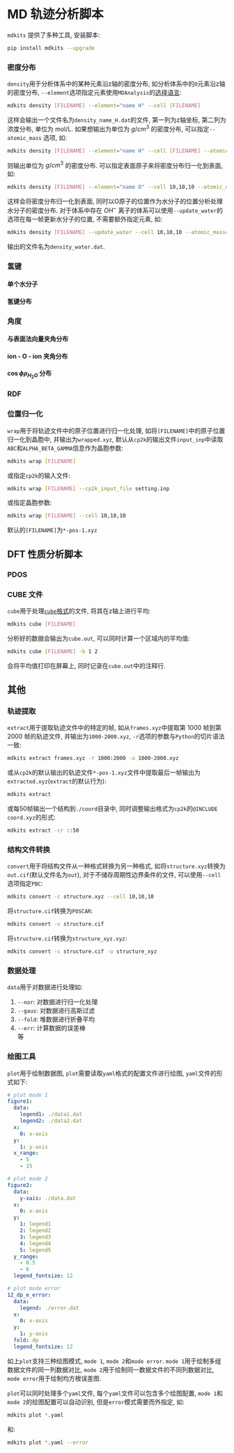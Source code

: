 # MD 轨迹分析脚本
`mdkits` 提供了多种工具, 安装脚本:
```bash
pip install mdkits --upgrade
```

### 密度分布
`density`用于分析体系中的某种元素沿z轴的密度分布, 如分析体系中的`O`元素沿z轴的密度分布, `--element`选项指定元素使用`MDAnalysis`的[选择语言](https://userguide.mdanalysis.org/stable/selections.html):
```bash
mdkits density [FILENAME] --element="name H" --cell [FILENAME]
```
这样会输出一个文件名为`density_name_H.dat`的文件, 第一列为z轴坐标, 第二列为浓度分布, 单位为 mol/L. 如果想输出为单位为 $g/cm^3$ 的密度分布, 可以指定`--atomic_mass` 选项, 如:
```bash
mdkits density [FILENAME] --element="name H" --cell [FILENAME] --atomic_mass=1.00784
```
则输出单位为 $g/cm^3$ 的密度分布. 可以指定表面原子来将密度分布归一化到表面, 如:
```bash
mdkits density [FILENAME] --element="name O" --cell 10,10,10 --atomic_mass=18.01528 --surface="name Pt and name Ru"
```
这样会将密度分布归一化到表面, 同时以O原子的位置作为水分子的位置分析处理水分子的密度分布. 对于体系中存在 $OH^-$ 离子的体系可以使用`--update_water`的选项在每一帧更新水分子的位置, 不需要额外指定元素, 如:
```bash
mdkits density [FILENAME] --update_water --cell 10,10,10 --atomic_mass=18.01528 --surface="name Pt and name Ru"
```
输出的文件名为`density_water.dat`.

### 氢键

#### 单个水分子

#### 氢键分布

### 角度

#### 与表面法向量夹角分布

#### ion - O - ion 夹角分布

#### $\cos \phi \rho_{H_2 O}$ 分布

### RDF

### 位置归一化
`wrap`用于将轨迹文件中的原子位置进行归一化处理, 如将`[FILENAME]`中的原子位置归一化到晶胞中, 并输出为`wrapped.xyz`, 默认从`cp2k`的输出文件`input_inp`中读取`ABC`和`ALPHA_BETA_GAMMA`信息作为晶胞参数:
```bash
mdkits wrap [FILENAME] 
```
或指定`cp2k`的输入文件:
```bash
mdkits wrap [FILENAME] --cp2k_input_file setting.inp
```
或指定晶胞参数:
```bash
mdkits wrap [FILENAME] --cell 10,10,10
```
默认的`[FILENAME]`为`*-pos-1.xyz`

## DFT 性质分析脚本
### PDOS

### CUBE 文件
`cube`用于处理[`cube`格式](https://paulbourke.net/dataformats/cube/)的文件, 将其在z轴上进行平均:
```bash
mdkits cube [FILENAME]
```
分析好的数据会输出为`cube.out`, 可以同时计算一个区域内的平均值:
```bash
mdkits cube [FILENAME] -b 1 2
```
会将平均值打印在屏幕上, 同时记录在`cube.out`中的注释行.

## 其他
### 轨迹提取
`extract`用于提取轨迹文件中的特定的帧, 如从`frames.xyz`中提取第 1000 帧到第 2000 帧的轨迹文件, 并输出为`1000-2000.xyz`, `-r`选项的参数与`Python`的切片语法一致:
```bash
mdkits extract frames.xyz -r 1000:2000 -o 1000-2000.xyz
```
或从`cp2k`的默认输出的轨迹文件`*-pos-1.xyz`文件中提取最后一帧输出为`extracted.xyz`(`extract`的默认行为):
```bash
mdkits extract
```
或每50帧输出一个结构到`./coord`目录中, 同时调整输出格式为`cp2k`的`@INCLUDE coord.xyz`的形式:
```bash
mdkits extract -cr ::50
```

### 结构文件转换
`convert`用于将结构文件从一种格式转换为另一种格式, 如将`structure.xyz`转换为`out.cif`(默认文件名为`out`), 对于不储存周期性边界条件的文件, 可以使用`--cell`选项指定`PBC`:
```bash
mdkits convert -c structure.xyz --cell 10,10,10
```
将`structure.cif`转换为`POSCAR`:
```bash
mdkits convert -v structure.cif
```
将`structure.cif`转换为`structure_xyz.xyz`:
```bash
mdkits convert -c structure.cif -o structure_xyz
```

### 数据处理
`data`用于对数据进行处理如:
1. `--nor`: 对数据进行归一化处理
2. `--gaus`: 对数据进行高斯过滤
3. `--fold`: 堆数据进行折叠平均
4. `--err`: 计算数据的误差棒   
等

### 绘图工具
`plot`用于绘制数据图, `plot`需要读取`yaml`格式的配置文件进行绘图, `yaml`文件的形式如下:
```yaml
# plot mode 1
figure1:
  data:
    legend1: ./data1.dat
    legend2: ./data2.dat
  x:
    0: x-axis
  y:
    1: y-axis
  x_range: 
    - 5
    - 15

# plot mode 2
figure2:
  data:
    y-xais: ./data.dat
  x:
    0: x-axis
  y:
    1: legend1
    2: legend2
    3: legend3
    4: legend4
    5: legend5
  y_range:
    - 0.5
    - 6
  legend_fontsize: 12

# plot mode error
12_dp_e_error:
  data:
    legend: ./error.dat
  x:
    0: x-axis
  y:
    1: y-axis
  fold: dp
  legend_fontsize: 12
```
如上`plot`支持三种绘图模式, `mode 1`, `mode 2`和`mode error`. `mode 1`用于绘制多组数据文件的同一列数据对比, `mode 2`用于绘制同一数据文件的不同列数据对比, `mode error`用于绘制均方根误差图.

`plot`可以同时处理多个`yaml`文件, 每个`yaml`文件可以包含多个绘图配置, `mode 1`和`mode 2`的绘图配置可以自动识别, 但是`error`模式需要而外指定, 如:
```bash
mdkits plot *.yaml
```
和:
```bash
mdkits plot *.yaml --error
```